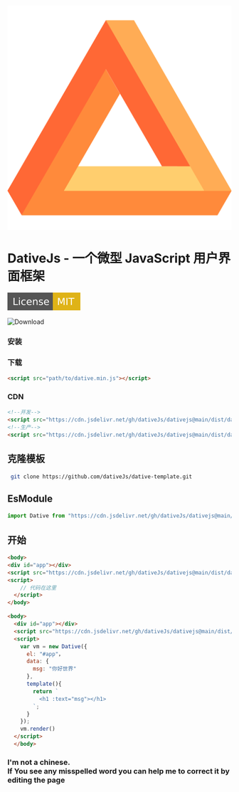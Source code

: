 ![标志](public/logo.svg)

# **DativeJs - 一个微型 JavaScript 用户界面框架**

![License](assets/img/License-MIT-yellow.svg)

![Download](https://img.shields.io/github/downloads/dativeJs/dativejs/total?style=social)

### 安装
### 下载
```html
<script src="path/to/dative.min.js"></script>
```
### CDN
```html
<!--开发-->
<script src="https://cdn.jsdelivr.net/gh/dativeJs/dativejs@main/dist/dative.js"></script>
<!--生产-->
<script src="https://cdn.jsdelivr.net/gh/dativeJs/dativejs@main/dist/dative.min.js"></script>
```
## 克隆模板
```bash
 git clone https://github.com/dativeJs/dative-template.git
```
## EsModule
```js
import Dative from "https://cdn.jsdelivr.net/gh/dativeJs/dativejs@main/dist/dative.es.min.js"；
```
<!--## NPM
```bash
  npm install dative
```
### 用法
```js
import Dative from 'dative'；
```-->
## 开始

```html
<body>
<div id="app"></div>
<script src="https://cdn.jsdelivr.net/gh/dativeJs/dativejs@main/dist/dative.min.js"></script>
<script>
    // 代码在这里
  </script>
</body>
```

```html
<body>
  <div id="app"></div>
  <script src="https://cdn.jsdelivr.net/gh/dativeJs/dativejs@main/dist/dative.min.js"></script>
  <script>
    var vm = new Dative({
      el: "#app"，
      data: {
        msg: "你好世界"
      },
      template(){
        return `
          <h1 :text="msg"></h1>
        `;
      }
    });
    vm.render()
  </script>
  </body>
```
<note :label="true">
   <h3>I'm not a chinese.<br />
      If You see any misspelled word you can help me to correct it by editing the page</h3>
</note>
